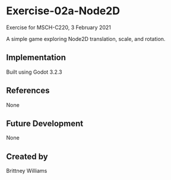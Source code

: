 # Exercise-02a-Node2D
Exercise for MSCH-C220, 3 February 2021

A simple game exploring Node2D translation, scale, and rotation.

## Implementation
Built using Godot 3.2.3

## References
None

## Future Development
None

## Created by 
Brittney Williams
